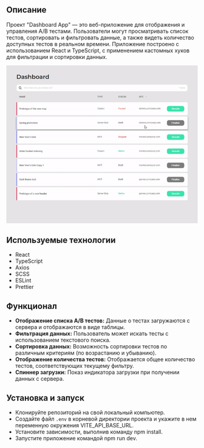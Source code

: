 ## Описание

Проект "Dashboard App" — это веб-приложение для отображения и управления A/B тестами. Пользователи могут просматривать список тестов, сортировать и фильтровать данные, а также видеть количество доступных тестов в реальном времени. Приложение построено с использованием React и TypeScript, с применением кастомных хуков для фильтрации и сортировки данных.

![Alt text1](src/assets/dashboardd.gif)

## Используемые технологии

- React
- TypeScript
- Axios
- SCSS
- ESLint
- Prettier

## Функционал

- **Отображение списка A/B тестов:** Данные о тестах загружаются с сервера и отображаются в виде таблицы.
- **Фильтрация данных:** Пользователь может искать тесты с использованием текстового поиска.
- **Сортировка данных:**  Возможность сортировки тестов по различным критериям (по возрастанию и убыванию).
- **Отображение количества тестов:** Отображается общее количество тестов, соответствующих текущему фильтру.
- **Спиннер загрузки:**  Показ индикатора загрузки при получении данных с сервера.


## Установка и запуск

- Клонируйте репозиторий на свой локальный компьютер.
- Создайте файл `.env` в корневой директории проекта и укажите в нем переменную окружения VITE_API_BASE_URL.
- Установите зависимости, выполнив команду npm install.
- Запустите приложение командой npm run dev.

